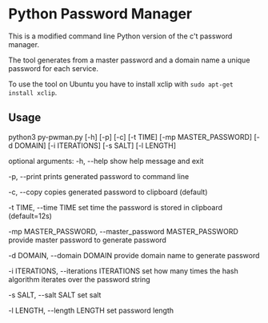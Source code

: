 # Python Password Manager
This is a modified command line Python version of the c't password manager.

The tool generates from a master password and a domain name a unique password for each service.

To use the tool on Ubuntu you have to install xclip with `sudo apt-get install xclip`.

## Usage
python3 py-pwman.py [-h] [-p] [-c] [-t TIME] [-mp MASTER_PASSWORD] [-d DOMAIN]
[-i ITERATIONS] [-s SALT] [-l LENGTH]

optional arguments:
  -h, --help            show help message and exit

  -p, --print           prints generated password to command line

  -c, --copy            copies generated password to clipboard (default)

  -t TIME, --time TIME  set time the password is stored in clipboard (default=12s)

  -mp MASTER_PASSWORD, --master_password MASTER_PASSWORD provide master password to generate password

  -d DOMAIN, --domain DOMAIN provide domain name to generate password

  -i ITERATIONS, --iterations ITERATIONS
                        set how many times the hash algorithm iterates over
                        the password string

  -s SALT, --salt SALT  set salt

  -l LENGTH, --length LENGTH
                        set password length
